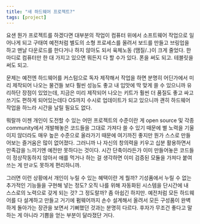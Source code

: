 ```yaml
---
title: "새 하드웨어 프로젝트?"
tags: [project]
---
```


요샌 뭔가 프로젝트를 하겠다면 대부분의 작업이 컴퓨터 위에서 소프트웨어 작업으로 일어나게 되고 구태여 예전처럼 별도의 소형 프로세스를 올려서 보드를 만들고 브링업을 하고 맨날 다운로드를 한다거나 하지 않아도 되서 육체노동 (땜질/..)이 크게 줄었다. 한마디로 컴퓨터만 한 대 가지고 있으면 뭐든지 다 할 수가 있다. 폰을 써도 되고. 테블릿을 써도 되고.

문제는 예전엔 하드웨어를 커스텀으로 독자 제작해서 작업을 하면 분명히 어딘가에서 미리 제작되어 나오는 물건들 보다 훨씬 성능도 좋고 내 입맛에 딱 맞게 쓸 수 있으니까 유리하단 장점이 있었는데, 지금은 미리 제작되어 나오는 키트가 훨씬 더 품질도 좋고 싸고 쓰기도 편하게 되어있는데다 OS까지 수시로 업데이트가 되고 있으니까 괜히 하드웨어 작업을 하느라 시간을 날릴 필요도 없다. 

뭐랄까 이젠 개인이 도전할 수 있는 어떤 프로젝트의 수준이란 게 open source 및 각종 community에서 개발해놓은 코드들을 그대로 가져다 쓸 수 있기 때문에 별 노력을 기울이지 않더라도 매우 높은 수준으로 올라가기 때문에 여기까진 좋지만 뭔가 스스로 만들어보는 즐거움은 많이 없어졌다. 그러니까 나 자신의 창의력을 키우고 십분 활용하면서 만족감을 느끼기엔 예전만 못하다는 것이다. 시간 단축이라든가 이미 만들어놓은 코드들이 정상작동하지 않아서 애를 먹거나 하는 걸 생각하면 이미 검증된 모듈을 가져다 붙여쓰는 게 만ㄹ도 못하게 편리하니까.

그러면 이런 상황에서 개인이 누릴 수 있는 혜택이란 게 뭘까? 기성품에서 누릴 수 없는 추가적인 기능들을 구현해 넣는 정도? 오직 나를 위해 자동화된 시스템을 단시간에 내 스스로의 노력으로 갖게 되는 것? 그 정도랄까? 좀 아쉽긴 하지만. 예전처럼 모든 하드웨어를 다 설계하고 만들고 거기에 펌웨어까지 손수 설계해서 올려서 모든 구성품이 완벽하게 돌아가는 장관을 보면서 기뻐했던 것과는 분명히 다르다. 후자가 무조건 좋다고 말하는 게 아니라 기쁨을 얻는 부분이 달라졌단 거다.


